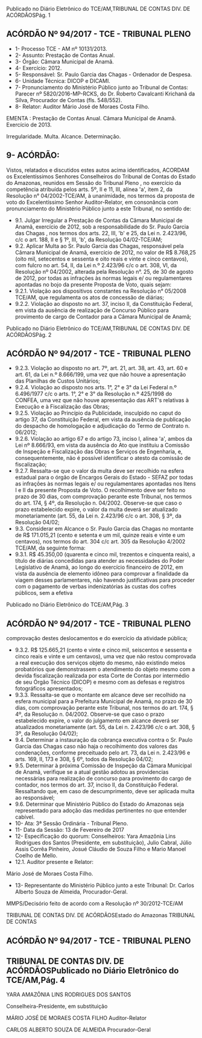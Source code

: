 Publicado  no  Diário Eletrônico do TCE/AM,TRIBUNAL DE CONTAS DIV. DE  ACÓRDÃOSPág. 1

## ACÓRDÃO Nº 94/2017 - TCE - TRIBUNAL PLENO

- 1- Processo TCE - AM nº 10131/2013.
- 2- Assunto: Prestação de Contas Anual.
- 3- Órgão: Câmara Municipal de Anamã.
- 4- Exercício: 2012.
- 5- Responsável: Sr. Paulo Garcia das Chagas - Ordenador de Despesa.
- 6- Unidade Técnica: DICOP e DICAMI.
- 7- Pronunciamento  do Ministério  Público  junto  ao Tribunal  de Contas: Parecer  nº 5820/2016-MP-RCKS,  do  Dr.  Roberto  Cavalcanti  Krichanã  da  Silva,  Procurador  de Contas (fls. 548/552).
- 8- Relator: Auditor Mário José de Moraes Costa Filho.

EMENTA : Prestação  de  Contas  Anual.  Câmara Municipal de Anamã. Exercício de 2013.

Irregularidade. Multa. Alcance. Determinação.

## 9- ACÓRDÃO:

Vistos, relatados e discutidos estes autos acima identificados, ACORDAM os Excelentíssimos Senhores Conselheiros do Tribunal de Contas do Estado do Amazonas, reunidos em Sessão do Tribunal Pleno , no exercício da competência atribuída pelos arts. 5º,  II e 11,  III, alínea 'a', item 2, da Resolução n° 04/2002-TCE/AM, à unanimidade, nos termos da proposta de voto do Excelentíssimo Senhor Auditor-Relator, em consonância com pronunciamento do Ministério Público junto a este Tribunal, no sentido de:

- 9.1. Julgar  Irregular a  Prestação  de  Contas  da  Câmara  Municipal  de Anamã, exercício de 2012, sob a responsabilidade do Sr. Paulo Garcia das Chagas , nos termos dos arts. 22, III, 'b' e 25, da Lei n. 2.423/96, c/c o art. 188, II e § 1º, III, 'b', da Resolução 04/02-TCE/AM;
- 9.2. Aplicar  Multa ao  Sr.  Paulo  Garcia  das  Chagas, responsável  pela Câmara Municipal de Anamã, exercício de 2012, no valor de R$ 8.768,25 (oito  mil,  setecentos e sessenta e oito reais e vinte  e cinco centavos), com  fulcro  no  art.  54,  II,  da  Lei  n.º  2.423/96  c/c  o  art.  308,  VI,  da Resolução nº 04/2002, alterada pela Resolução n°. 25, de 30 de agosto de 2012, por todas as infrações às normas legais e/ ou regulamentares apontadas no bojo da presente Proposta de Voto, quais sejam:
- 9.2.1. Violação aos dispositivos constantes na Resolução n° 05/2008 TCE/AM, que regulamenta os atos de concessão de diárias;
- 9.2.2. Violação ao disposto no art. 37, inciso II, da Constituição Federal, em  vista  da  ausência  de  realização  de  Concurso  Público  para provimento de cargo de Contador para a Câmara  Municipal de Anamã;

Publicado  no  Diário Eletrônico do TCE/AM,TRIBUNAL DE CONTAS DIV. DE  ACÓRDÃOSPág. 2

## ACÓRDÃO Nº 94/2017 - TCE - TRIBUNAL PLENO

- 9.2.3. Violação ao disposto no art. 7º, art. 21, art. 38, art. 43, art. 60 e art. 61, da Lei n.º 8.666/199, uma  vez  que  não  houve  a apresentação das Planilhas de Custos Unitários;
- 9.2.4. Violação  ao  disposto  nos  arts.  1°,  2°  e  3°  da  Lei  Federal  n.º 6.496/1977 c/c o arts. 1°, 2° e 3° da Resolução n.º 425/1998 do CONFEA,  uma  vez  que  não  houve  apresentação  das  ART's relativas à Execução e à Fiscalização das Obras;
- 9.2.5. Violação  ao  Princípio  da  Publicidade,  insculpido  no caput do artigo  37,  da  Constituição  Federal,  em  vista  da  ausência  de publicação  do  despacho  de  homologação  e  adjudicação  do Termo de Contrato n. 06/2012;
- 9.2.6. Violação ao artigo 67 e do artigo 73, inciso I, alínea 'a', ambos da Lei  nº  8.666/93,  em  vista  da  ausência  do  Ato  que  instituiu  a Comissão de Inspeção e Fiscalização das Obras e Serviços de Engenharia,  e,  consequentemente,  não  é  possível  identificar  o atesto da comissão de fiscalização;
- 9.2.7. Ressalta-se  que  o  valor  da  multa  deve ser  recolhido na  esfera estadual para o órgão  de Encargos Gerais do Estado - SEFAZ por  todas  as  infrações  às  normas  legais  e/  ou  regulamentares apontadas  nos  Itens  I  e  II  da  presente  Proposta  de  Voto.  O recolhimento deve ser feito no prazo de 30 dias, com comprovação perante este Tribunal, nos termos do art. 174, § 4º, da Resolução n. 04/2002. Observe-se que caso o prazo estabelecido  expire,  o  valor  da  multa  deverá  ser  atualizado monetariamente (art. 55, da Lei n. 2.423/96 c/c o art. 308, § 3º, da Resolução 04/02;
- 9.3. Considerar em Alcance o Sr. Paulo Garcia das Chagas no montante de R$ 171.015,21 (cento e setenta e um mil, quinze reais e vinte e um centavos), nos termos do art. 304 c/c art. 305 da Resolução 4/2002  TCE/AM, da seguinte forma:
- 9.3.1. R$ 45.350,00 (quarenta e cinco mil, trezentos e cinquenta reais), a título  de  diárias concedidas para atender as necessidades do Poder Legislativo de Anamã, ao longo do exercício financeiro de 2012, em vista da ausência de elemento idôneo para comprovar a  finalidade  da  viagem  desses  parlamentares,  não  havendo justificativas para proceder com o pagamento de verbas indenizatórias  às  custas  dos  cofres  públicos,  sem  a  efetiva

Publicado  no  Diário Eletrônico do TCE/AM,Pág. 3

## ACÓRDÃO Nº 94/2017 - TCE - TRIBUNAL PLENO

comprovação destes deslocamentos e do exercício da atividade pública;

- 9.3.2. R$ 125.665,21 (cento e vinte e cinco mil, seiscentos e sessenta e cinco  reais  e  vinte  e  um  centavos), uma  vez  que  não  restou comprovada a real execução dos serviços objeto do mesmo, não existindo  meios  probatórios  que  demonstrassem  o  atendimento do  objeto  mesmo com  a  devida  fiscalização  realizada  por  esta Corte de Contas por intermédio de seu Órgão Técnico (DICOP) e mesmo com as defesas e registros fotográficos apresentados;
- 9.3.3. Ressalta-se que o montante em alcance deve ser recolhido na esfera municipal para a Prefeitura Municipal de Anamã, no prazo de 30 dias, com comprovação perante este Tribunal, nos termos do art. 174, § 4º, da Resolução n. 04/2002. Observe-se que caso o prazo estabelecido expire, o valor do julgamento em alcance deverá  ser atualizados monetariamente  (art. 55, da Lei n. 2.423/96 c/c o art. 308, § 3º, da Resolução 04/02);
- 9.4. Determinar a  instauração  da cobrança  executiva  contra  o Sr.  Paulo Garcia  das  Chagas caso  não  haja  o  recolhimento  dos  valores  das condenações, conforme preceituado pelo art. 73, da Lei n. 2.423/96 e arts. 169, II, 173 e 308, § 6º, todos da Resolução 04/02;
- 9.5. Determinar à próxima Comissão de Inspeção da Câmara Municipal de Anamã, verifique se a atual gestão adotou as providencias necessárias para realização de concurso para provimento do cargo de contador, nos termos do art. 37, inciso II, da Constituição Federal. Ressaltando que, em caso de descumprimento, deve ser aplicada multa ao responsável;
- 9.6. Determinar que Ministério Público do Estado  do  Amazonas  seja representado para  adoção  das  medidas  pertinentes  no  que  entender cabível.
- 10-  Ata: 3ª Sessão Ordinária - Tribunal Pleno.
- 11-  Data da Sessão: 13 de Fevereiro de 2017
- 12-  Especificação  do  quorum: Conselheiros: Yara  Amazônia  Lins  Rodrigues  dos Santos (Presidente, em substituição), Julio Cabral, Júlio Assis Corrêa Pinheiro, Josué Cláudio de Souza Filho e Mario Manoel Coelho de Mello.
- 12.1. Auditor presente e Relator:

Mário José de Moraes Costa Filho.

- 13-  Representante  do  Ministério  Público  junto  a  este Tribunal: Dr. Carlos  Alberto Souza de Almeida, Procurador-Geral.

MMPS/Decisório feito de acordo com a Resolução nº 30/2012-TCE/AM

TRIBUNAL DE CONTAS DIV. DE  ACÓRDÃOSEstado do Amazonas TRIBUNAL DE CONTAS

## ACÓRDÃO Nº 94/2017 - TCE - TRIBUNAL PLENO

## TRIBUNAL DE CONTAS DIV. DE  ACÓRDÃOSPublicado  no  Diário Eletrônico do TCE/AM,Pág. 4

YARA AMAZÔNIA LINS RODRIGUES DOS SANTOS

Conselheira-Presidente, em substituição

MÁRIO JOSÉ DE MORAES COSTA FILHO Auditor-Relator

CARLOS ALBERTO SOUZA DE ALMEIDA Procurador-Geral